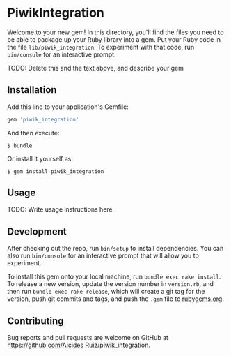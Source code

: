 # PiwikIntegration

Welcome to your new gem! In this directory, you'll find the files you need to be able to package up your Ruby library into a gem. Put your Ruby code in the file `lib/piwik_integration`. To experiment with that code, run `bin/console` for an interactive prompt.

TODO: Delete this and the text above, and describe your gem

## Installation

Add this line to your application's Gemfile:

```ruby
gem 'piwik_integration'
```

And then execute:

    $ bundle

Or install it yourself as:

    $ gem install piwik_integration

## Usage

TODO: Write usage instructions here

## Development

After checking out the repo, run `bin/setup` to install dependencies. You can also run `bin/console` for an interactive prompt that will allow you to experiment.

To install this gem onto your local machine, run `bundle exec rake install`. To release a new version, update the version number in `version.rb`, and then run `bundle exec rake release`, which will create a git tag for the version, push git commits and tags, and push the `.gem` file to [rubygems.org](https://rubygems.org).

## Contributing

Bug reports and pull requests are welcome on GitHub at https://github.com/Alcides Ruiz/piwik_integration.

